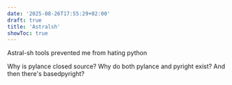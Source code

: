 ```yaml
---
date: '2025-08-26T17:55:29+02:00'
draft: true
title: 'Astralsh'
showToc: true
---
```


Astral-sh tools prevented me from hating python

Why is pylance closed source? Why do both pylance and pyright exist?
And then there's basedpyright?


